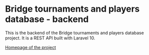 

# Bridge tournaments and players database - backend

This is the backend of the Bridge tournaments and players database project. It is a REST API built with Laravel 10.

[Homepage of the project](https://github.com/zdenecek/bridge-database)
